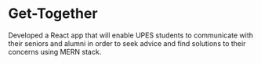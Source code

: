 # Get-Together
Developed a React app that will enable UPES students to communicate with their seniors and alumni in order to seek advice and find solutions to their concerns using MERN stack.
